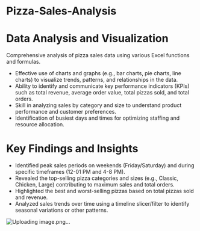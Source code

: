 # Pizza-Sales-Analysis

# Data Analysis and Visualization
  Comprehensive analysis of pizza sales data using various Excel functions and formulas.
 * Effective use of charts and graphs (e.g., bar charts, pie charts, line charts) to visualize trends, patterns, and relationships in the data.
 * Ability to identify and communicate key performance indicators (KPIs) such as total revenue, average order value, total pizzas sold, and total orders.
 * Skill in analyzing sales by category and size to understand product performance and customer preferences.
 * Identification of busiest days and times for optimizing staffing and resource allocation.
  
# Key Findings and Insights
 * Identified peak sales periods on weekends (Friday/Saturday) and during specific timeframes (12-01 PM and 4-8 PM).
 * Revealed the top-selling pizza categories and sizes (e.g., Classic, Chicken, Large) contributing to maximum sales and total orders.
 * Highlighted the best and worst-selling pizzas based on total pizzas sold and revenue.
 * Analyzed sales trends over time using a timeline slicer/filter to identify seasonal variations or other patterns.



![Uploading image.png…]()
